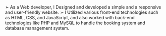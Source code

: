 ➢	As a Web developer, I Designed and developed a simple and a responsive and user-friendly website.
➢	I Utilized various front-end technologies such as HTML, CSS, and JavaScript, and also worked with back-end technologies like PHP and MySQL to handle the booking system and database management system.
